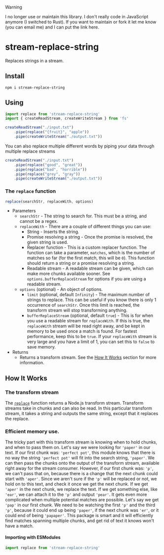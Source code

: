 > [!WARNING]  
> I no longer use or maintain this library. I don't really code in JavaScript anymore (I switched to Rust). If you want to maintain or fork it let me know (you can email me) and I can put the link here.

# stream-replace-string
Replaces strings in a stream.

## Install
```shell
npm i stream-replace-string
```

## Using
```javascript
import replace from 'stream-replace-string'
import { createReadStream, createWriteStream } from 'fs'

createReadStream("./input.txt")
    .pipe(replace("{fruit}", "apple"))
    .pipe(createWriteStream("./output.txt"))
```
You can also replace multiple different words by piping your data through multiple replace streams
```javascript
createReadStream("./input.txt")
    .pipe(replace("good", "great"))
    .pipe(replace("bad", "horrible"))
    .pipe(replace("grey", "gray"))
    .pipe(createWriteStream("./output.txt"))
```

### The `replace` function
```javascript
replace(searchStr, replaceWith, options)
```
- Parameters
    - `searchStr` - The string to search for. This must be a string, and cannot be a regex.
    - `replaceWith` - There are a couple of different things you can use:
        - String - Inserts the string.
        - Promise resolving a string - Once the promise is resolved, the given string is used.
        - Replacer function - This is a custom replacer function. The function can take a parameter, `matches`, which is the number of matches so far (for the first match, this will be `0`). This function should return a string or a promise resolving a string.
        - Readable stream - A readable stream can be given, which can make more chunks available sooner. See `options.bufferReplaceStream` for options if you are using a readable stream.
    - `options` (optional) - An object of options.
        - `limit` (optional, default `Infinity`) - The maximum number of strings to replace. This can be useful if you know there is only 1 occurrence of `searchStr`. Once this limit is reached, the transform stream will stop transforming anything.
        - `bufferReplaceStream` (optional, default `true`) - This is for when you use a readable stream for `replaceWith`. If this is true, the `replaceWith` stream will be read right away, and be kept in memory to be used once a match is found. For fastest performance, keep this to be `true`. If your `replaceWith` stream is very large and you have a limit of 1, you can set this to `false` to save memory.
- Returns
    - Returns a transform stream. See the [How It Works](#how-it-works) section for more information.

## How It Works

### The transform stream
The [`replace`](#the-`replace`-function) function returns a Node.js transform stream. Transform streams take in chunks and can also be read. In this particular transform stream, it takes a string and outputs the same string, except that it replaces the replace.

### Efficient memory use.
The tricky part with this transform stream is knowing when to hold chunks, and when to pass them on. Let's say we were looking for `'paper'` in our text. If our first chunk was: `'perfect pot'`, this module knows that there is no way the string `'perfect pot'` will fit into the search string, `'paper'`. We can then pass the chunks onto the output of the transform stream, available right away for the stream consumer. However, if our first chunk was: `'p'`, we can't pass that on, because there is a change that the next chunk could start with `'aper'`. Since we aren't sure if the `'p'` will be replaced or not, we hold on to this text, and check it once we get the next chunk. If we get `'aper'` in the next chunk, we replace the text. If we get something else, like `'ear'`, we can attach it to the `'p'` and output `'pear'`. It gets even more complicated when multiple potential matches are possible. Let's say we get `'pap'` in our first chunk. We need to be watching the first `'p'` and the third `'p'`, because it could end up being `'paper'`, if the next chunk was `'er'`, or it could end of being `'papaper'`. This package is smart and it will efficiently find matches spanning multiple chunks, and get rid of text it knows won't have a match.

#### Importing with ESModules
```javascript
import replace from 'stream-replace-string'
```
